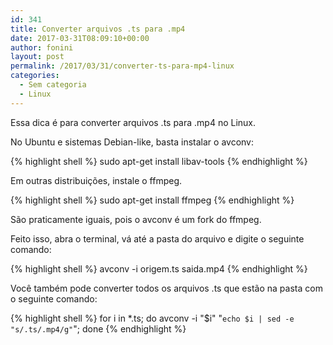 ```yaml
---
id: 341
title: Converter arquivos .ts para .mp4
date: 2017-03-31T08:09:10+00:00
author: fonini
layout: post
permalink: /2017/03/31/converter-ts-para-mp4-linux
categories:
  - Sem categoria
  - Linux
---
```


Essa dica é para converter arquivos .ts para .mp4 no Linux.

No Ubuntu e sistemas Debian-like, basta instalar o avconv:

{% highlight shell %}
sudo apt-get install libav-tools
{% endhighlight %}

Em outras distribuições, instale o ffmpeg.

{% highlight shell %}
sudo apt-get install ffmpeg
{% endhighlight %}

São praticamente iguais, pois o avconv é um fork do ffmpeg.

Feito isso, abra o terminal, vá até a pasta do arquivo e digite o seguinte comando:

{% highlight shell %}
avconv -i origem.ts saida.mp4
{% endhighlight %}

Você também pode converter todos os arquivos .ts que estão na pasta com o seguinte comando:

{% highlight shell %}
for i in *.ts; do avconv -i "$i" "`echo $i | sed -e "s/.ts/.mp4/g"`"; done
{% endhighlight %}